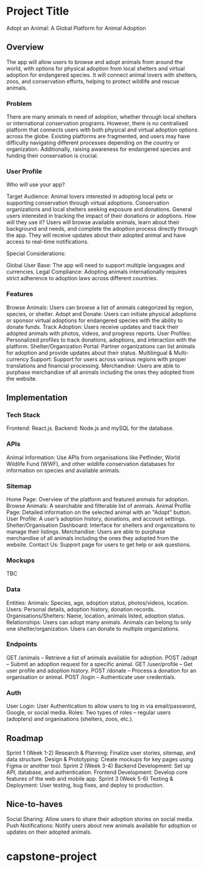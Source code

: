 # Project Title

Adopt an Animal: A Global Platform for Animal Adoption

## Overview

The app will allow users to browse and adopt animals from around the world, with options for physical adoption from local shelters and virtual adoption for endangered species. It will connect animal lovers with shelters, zoos, and conservation efforts, helping to protect wildlife and rescue animals.


### Problem

There are many animals in need of adoption, whether through local shelters or international conservation programs. However, there is no centralised platform that connects users with both physical and virtual adoption options across the globe. Existing platforms are fragmented, and users may have difficulty navigating different processes depending on the country or organization. Additionally, raising awareness for endangered species and funding their conservation is crucial.

### User Profile

Who will use your app?

Target Audience:
Animal lovers interested in adopting local pets or supporting conservation through virtual adoptions.
Conservation organizations and local shelters seeking exposure and donations.
General users interested in tracking the impact of their donations or adoptions.
How will they use it?
Users will browse available animals, learn about their background and needs, and complete the adoption process directly through the app. They will receive updates about their adopted animal and have access to real-time notifications.

Special Considerations:

Global User Base: The app will need to support multiple languages and currencies.
Legal Compliance: Adopting animals internationally requires strict adherence to adoption laws across different countries.


### Features

Browse Animals: Users can browse a list of animals categorized by region, species, or shelter.
Adopt and Donate: Users can initiate physical adoptions or sponsor virtual adoptions for endangered species with the ability to donate funds.
Track Adoption: Users receive updates and track their adopted animals with photos, videos, and progress reports.
User Profiles: Personalized profiles to track donations, adoptions, and interaction with the platform.
Shelter/Organization Portal: Partner organizations can list animals for adoption and provide updates about their status.
Multilingual & Multi-currency Support: Support for users across various regions with proper translations and financial processing.
Merchandise: Users are able to purphase merchandise of all animals including the ones they adopted from the website.

## Implementation

### Tech Stack
Frontend: React.js.
Backend: Node.js and mySQL for the database.


### APIs

Animal Information: Use APIs from organisations like Petfinder, World Wildlife Fund (WWF), and other wildlife conservation databases for information on species and available animals.

### Sitemap

Home Page: Overview of the platform and featured animals for adoption.
Browse Animals: A searchable and filterable list of animals.
Animal Profile Page: Detailed information on the selected animal with an "Adopt" button.
User Profile: A user’s adoption history, donations, and account settings.
Shelter/Organisation Dashboard: Interface for shelters and organizations to manage their listings.
Merchandise: Users are able to purphase merchandise of all animals including the ones they adopted from the website.
Contact Us: Support page for users to get help or ask questions.

### Mockups

TBC

### Data

Entities:
Animals: Species, age, adoption status, photos/videos, location.
Users: Personal details, adoption history, donation records.
Organisations/Shelters: Name, location, animals listed, adoption status.
Relationships:
Users can adopt many animals.
Animals can belong to only one shelter/organization.
Users can donate to multiple organizations.

### Endpoints

GET /animals – Retrieve a list of animals available for adoption.
POST /adopt – Submit an adoption request for a specific animal.
GET /user/profile – Get user profile and adoption history.
POST /donate – Process a donation for an organisation or animal.
POST /login – Authenticate user credentials.

### Auth

User Login: User Authentication to allow users to log in via email/password, Google, or social media.
Roles: Two types of roles – regular users (adopters) and organisations (shelters, zoos, etc.).

## Roadmap

Sprint 1 (Week 1-2)
Research & Planning: Finalize user stories, sitemap, and data structure.
Design & Prototyping: Create mockups for key pages using Figma or another tool.
Sprint 2 (Week 3-4)
Backend Development: Set up API, database, and authentication.
Frontend Development: Develop core features of the web and mobile app.
Sprint 3 (Week 5-6)
Testing & Deployment: User testing, bug fixes, and deploy to production.


## Nice-to-haves

Social Sharing: Allow users to share their adoption stories on social media.
Push Notifications: Notify users about new animals available for adoption or updates on their adopted animals.
# capstone-project
